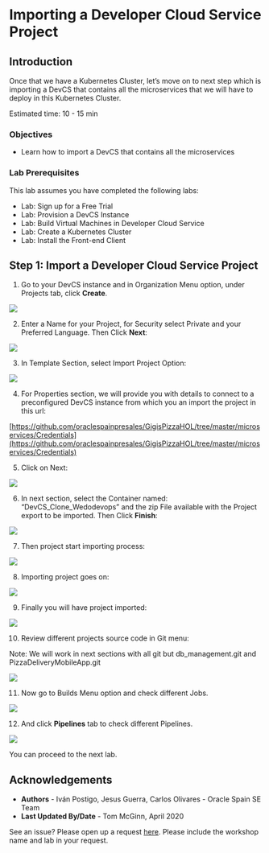 # Importing a Developer Cloud Service Project

## Introduction

Once that we have a Kubernetes Cluster, let’s move on to next step which is importing a DevCS that contains all the microservices that we will have to deploy in this Kubernetes Cluster.

Estimated time: 10 - 15 min

### Objectives

* Learn how to import a DevCS that contains all the microservices

### Lab Prerequisites

This lab assumes you have completed the following labs:
* Lab: Sign up for a Free Trial
* Lab: Provision a DevCS Instance
* Lab: Build Virtual Machines in Developer Cloud Service
* Lab: Create a Kubernetes Cluster
* Lab: Install the Front-end Client

## **Step 1**: Import a Developer Cloud Service Project

1. Go to your DevCS instance and in Organization Menu option, under Projects tab, click **Create**.

  ![](./images/image101.png " ")

2. Enter a Name for your Project, for Security select Private and your Preferred Language. Then Click **Next**:

  ![](./images/image102.png " ")

3. In Template Section, select Import Project Option:

  ![](./images/image103.png " ")

4. For Properties section, we will provide you with details to connect to a preconfigured DevCS instance from which you an import the project in this url:

  [https://github.com/oraclespainpresales/GigisPizzaHOL/tree/master/microservices/Credentials](https://github.com/oraclespainpresales/GigisPizzaHOL/tree/master/microservices/Credentials)

5. Click on Next:

  ![](./images/image104.png " ")

6. In next section, select the Container named: “DevCS\_Clone\_Wedodevops” and the zip File available with the Project export to be imported. Then Click **Finish**:

  ![](./images/image105.png " ")

7. Then project start importing process:

  ![](./images/image106.png " ")

8. Importing project goes on:

  ![](./images/image107.png " ")

9. Finally you will have project imported:

  ![](./images/image108.png " ")

10. Review different projects source code in Git menu:

  Note: We will work in next sections with all git but db\_management.git and PizzaDeliveryMobileApp.git

  ![](./images/image109.png " ")

11. Now go to Builds Menu option and check different Jobs.

  ![](./images/image110.png " ")

12. And click **Pipelines** tab to check different Pipelines.

  ![](./images/image111.png " ")

You can proceed to the next lab.

## Acknowledgements
* **Authors** -  Iván Postigo, Jesus Guerra, Carlos Olivares - Oracle Spain SE Team
* **Last Updated By/Date** - Tom McGinn, April 2020

See an issue?  Please open up a request [here](https://github.com/oracle/learning-library/issues). Please include the workshop name and lab in your request.
